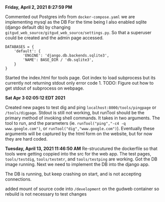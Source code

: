 **Friday, April 2, 2021 8:27:59 PM**

Commented out Postgres info from `docker-compose.yaml` we are implementing mysql as the DB
For the time being I also enabled sqlite (django default db) by changing `gitgud_web_source/gitgud_web_source/settings.py`. So that a superuser could be created and the admin page accessed.
```
DATABASES = {
    'default': {
        'ENGINE': 'django.db.backends.sqlite3',
        'NAME': BASE_DIR / 'db.sqlite3',
    }
}
```
Started the index.html for tools page. 
Got index to load subprocess but its currently not returning stdout only error code 1.
TODO: Figure out how to get stdout of subprocess on webpage.

**Sat Apr  3 02:05:12 EDT 2021**

Created new pages to test dig and ping `localhost:8000/tools/pingpage` or `/tools/digpage`. Stdout is still not working, but runTool should be the primary method of invoking shell commands. It takes in two arguments. The tool to run, and the parameters (ie. `runTool("ping","-c4 -q www.google.com")`, or `runTool("dig","www.google.com")`). Eventually these arguments will be captured by the html form on the website, but for now they are hard coded. 

**Tuesday, April 13, 2021 11:46:50 AM**
Re-strucutured the dockerfile so that tools were getting coppied into the src for the web app. The test pages, `tools/testdig`, `tools/testmtr`, and `tools/testping` are working. Got the DB image running. Next we need to implement the DB into the django app. 

The DB is running, but keep crashing on start, and is not accepting connections.

added mount of source code into `/development` on the gudweb container so rebuild is not necessary to test changes